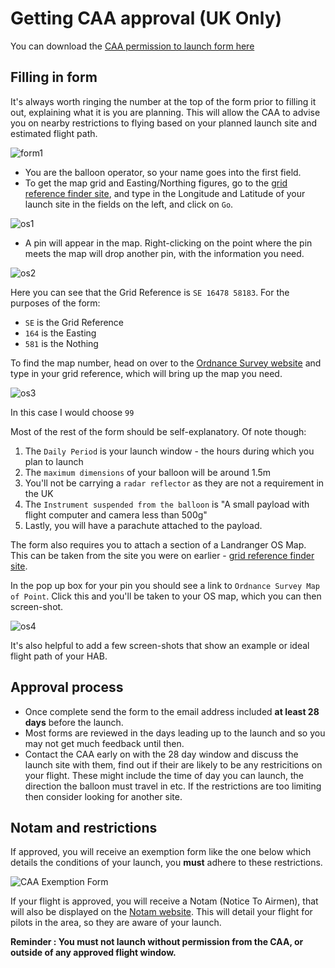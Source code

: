 # Getting CAA approval (UK Only)

You can download the [CAA permission to launch form here](http://stratosvision.com/docs/CAALaunchForm.doc)

## Filling in form

It's always worth ringing the number at the top of the form prior to filling it out, explaining what it is you are planning. This will allow the CAA to advise you on nearby restrictions to flying based on your planned launch site and estimated flight path.

![form1](3/form1.png)
- You are the balloon operator, so your name goes into the first field.
- To get the map grid and Easting/Northing figures, go to the [grid reference finder site](http://www.gridreferencefinder.com/), and type in the Longitude and Latitude of your launch site in the fields on the left, and click on `Go`.

![os1](3/os1.png)

- A pin will appear in the map. Right-clicking on the point where the pin meets the map will drop another pin, with the information you need.

![os2](3/os2.png)

Here you can see that the Grid Reference is `SE 16478 58183`. For the purposes of the form:
- `SE` is the Grid Reference
- `164` is the Easting
- `581` is the Nothing

To find the map number, head on over to the [Ordnance Survey website](https://www.ordnancesurvey.co.uk/shop/maps.html) and type in your grid reference, which will bring up the map you need.

![os3](3/os3.png)

In this case I would choose `99`

Most of the rest of the form should be self-explanatory. Of note though:
1. The `Daily Period` is your launch window - the hours during which you plan to launch
1. The `maximum dimensions` of your balloon will be around 1.5m
1. You'll not be carrying a `radar reflector` as they are not a requirement in the UK
1. The `Instrument suspended from the balloon` is "A small payload with flight computer and camera less than 500g"
1. Lastly, you will have a parachute attached to the payload.

The form also requires you to attach a section of a Landranger OS Map. This can be taken from the site you were on earlier - [grid reference finder site](http://www.gridreferencefinder.com/).

In the pop up box for your pin you should see a link to `Ordnance Survey Map of Point`. Click this and you'll be taken to your OS map, which you can then screen-shot.

![os4](3/os4.png)

It's also helpful to add a few screen-shots that show an example or ideal flight path of your HAB.

## Approval process
- Once complete send the form to the email address included **at least 28 days** before the launch.
- Most forms are reviewed in the days leading up to the launch and so you may not get much feedback until then.
- Contact the CAA early on with the 28 day window and discuss the launch site with them, find out if their are likely to be any restricitions on your flight. These might include the time of day you can launch, the direction the balloon must travel in etc. If the restrictions are too limiting then consider looking for another site.


## Notam and restrictions
If approved, you will receive an exemption form like the one below which details the conditions of your launch, you **must** adhere to these restrictions.

![CAA Exemption Form](3/exemption.png)

If your flight is approved, you will receive a Notam (Notice To Airmen), that will also be displayed on the [Notam website](http://notaminfo.com/ukmap). This will detail your flight for pilots in the area, so they are aware of your launch.

**Reminder : You must not launch without permission from the CAA, or outside of any approved flight window.**
